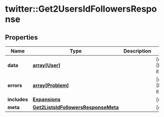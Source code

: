# twitter::Get2UsersIdFollowersResponse


## Properties
Name | Type | Description | Notes
------------ | ------------- | ------------- | -------------
**data** | [**array[User]**](User.md) |  | [optional] [Min. items: 1] 
**errors** | [**array[Problem]**](Problem.md) |  | [optional] [Min. items: 1] 
**includes** | [**Expansions**](Expansions.md) |  | [optional] 
**meta** | [**Get2ListsIdFollowersResponseMeta**](Get2ListsIdFollowersResponse_meta.md) |  | [optional] 


